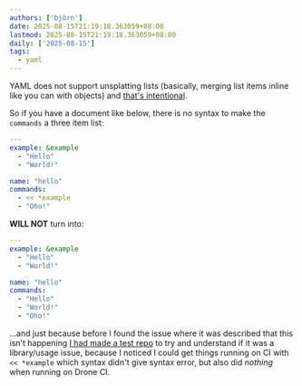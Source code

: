 ```yaml
---
authors: ['björn']
date: 2025-08-15T21:19:18.363059+08:00
lastmod: 2025-08-15T21:19:18.363059+08:00
daily: ['2025-08-15']
tags:
  - yaml
---
```

YAML does not support unsplatting lists (basically, merging list items inline like you can with objects) and [that's intentional](https://github.com/yaml/yaml/issues/35).

So if you have a document like below, there is no syntax to make the `commands` a three item list:

```yaml
---
example: &example
  - "Hello"
  - "World!"

name: "hello"
commands:
  - << *example
  - "Oho!"
```

**WILL NOT** turn into:

```yaml
---
example: &example
  - "Hello"
  - "World!"

name: "hello"
commands:
  - "Hello"
  - "World!"
  - "Oho!"
```

…and just because before I found the issue where it was described that this isn't happening [I had made a test repo](https://github.com/gaqzi/test-go-yaml) to try and understand if it was a library/usage issue, because I noticed I could get things running on CI with `<< *example` which syntax didn't give syntax error, but also did *nothing* when running on Drone CI.